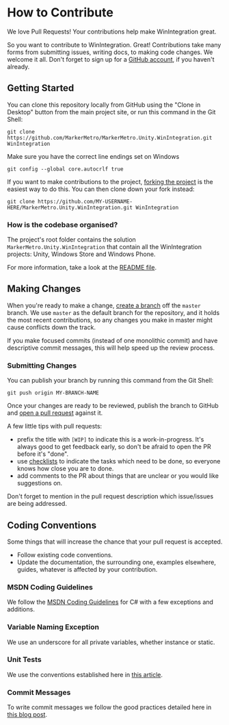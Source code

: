# How to Contribute

We love Pull Requests! Your contributions help make WinIntegration great.

So you want to contribute to WinIntegration. Great! Contributions take many forms
from submitting issues, writing docs, to making code changes. We welcome
it all. Don't forget to sign up for a [GitHub account](https://github.com/signup/free),
if you haven't already.

## Getting Started

You can clone this repository locally from GitHub using the "Clone in Desktop"
button from the main project site, or run this command in the Git Shell:

`git clone https://github.com/MarkerMetro/MarkerMetro.Unity.WinIntegration.git WinIntegration`

Make sure you have the correct line endings set on Windows

`git config --global core.autocrlf true`

If you want to make contributions to the project,
[forking the project](https://help.github.com/articles/fork-a-repo) is the
easiest way to do this. You can then clone down your fork instead:

`git clone https://github.com/MY-USERNAME-HERE/MarkerMetro.Unity.WinIntegration.git WinIntegration`

### How is the codebase organised?

The project's root folder contains the solution `MarkerMetro.Unity.WinIntegration` that
contain all the WinIntegration projects: Unity, Windows Store and Windows Phone.

For more information, take a look at the [README file](README.md).

## Making Changes

When you're ready to make a change,
[create a branch](https://help.github.com/articles/fork-a-repo#create-branches)
off the `master` branch. We use `master` as the default branch for the
repository, and it holds the most recent contributions, so any changes you make
in master might cause conflicts down the track.

If you make focused commits (instead of one monolithic commit) and have descriptive
commit messages, this will help speed up the review process.

### Submitting Changes

You can publish your branch by running this command from the Git Shell:

`git push origin MY-BRANCH-NAME`

Once your changes are ready to be reviewed, publish the branch to GitHub and
[open a pull request](https://help.github.com/articles/using-pull-requests)
against it.

A few little tips with pull requests:

- prefix the title with `[WIP]` to indicate this is a work-in-progress. It's
always good to get feedback early, so don't be afraid to open the PR before it's "done".
- use [checklists](https://github.com/blog/1375-task-lists-in-gfm-issues-pulls-comments)
to indicate the tasks which need to be done, so everyone knows how close you are to done.
- add comments to the PR about things that are unclear or you would like suggestions on.

Don't forget to mention in the pull request description which issue/issues are
being addressed.

## Coding Conventions

Some things that will increase the chance that your pull request is accepted.

* Follow existing code conventions.
* Update the documentation, the surrounding one, examples elsewhere, guides,
whatever is affected by your contribution.

### MSDN Coding Guidelines

We follow the [MSDN Coding Guidelines](http://msdn.microsoft.com/en-us/library/ff926074.aspx)
for C# with a few exceptions and additions.

### Variable Naming Exception

We use an underscore for all private variables, whether instance or static.

### Unit Tests

We use the conventions established here in
[this article](http://osherove.com/blog/2005/4/3/naming-standards-for-unit-tests.html).

### Commit Messages

To write commit messages we follow the good practices detailed here in
[this blog post](http://chris.beams.io/posts/git-commit/).
